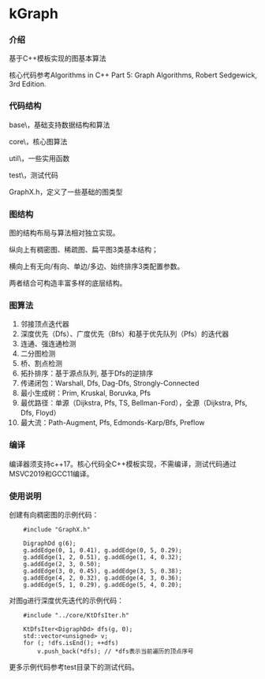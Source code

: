 # kGraph

### 介绍

基于C++模板实现的图基本算法

核心代码参考Algorithms in C++ Part 5: Graph Algorithms, Robert Sedgewick, 3rd Edition.


### 代码结构

base\，基础支持数据结构和算法

core\，核心图算法

util\，一些实用函数

test\，测试代码

GraphX.h，定义了一些基础的图类型


### 图结构

图的结构布局与算法相对独立实现。

纵向上有稠密图、稀疏图、扁平图3类基本结构；

横向上有无向/有向、单边/多边、始终排序3类配置参数。

两者结合可构造丰富多样的底层结构。


### 图算法

1.  邻接顶点迭代器
2.  深度优先（Dfs）、广度优先（Bfs）和基于优先队列（Pfs）的迭代器
3.  连通、强连通检测
4.  二分图检测
5.  桥、割点检测
6.  拓扑排序：基于源点队列, 基于Dfs的逆排序
7.  传递闭包：Warshall, Dfs, Dag-Dfs, Strongly-Connected
8.  最小生成树：Prim, Kruskal, Boruvka, Pfs
9. 最优路径：单源（Dijkstra, Pfs, TS, Bellman-Ford），全源（Dijkstra, Pfs, Dfs, Floyd）
10. 最大流：Path-Augment, Pfs, Edmonds-Karp/Bfs, Preflow


### 编译

编译器须支持c++17。核心代码全C++模板实现，不需编译，测试代码通过MSVC2019和GCC11编译。


### 使用说明

创建有向稠密图的示例代码：

```
    #include "GraphX.h"

    DigraphDd g(6);
    g.addEdge(0, 1, 0.41), g.addEdge(0, 5, 0.29); 
    g.addEdge(1, 2, 0.51), g.addEdge(1, 4, 0.32); 
    g.addEdge(2, 3, 0.50);
    g.addEdge(3, 0, 0.45), g.addEdge(3, 5, 0.38);
    g.addEdge(4, 2, 0.32), g.addEdge(4, 3, 0.36);
    g.addEdge(5, 1, 0.29), g.addEdge(5, 4, 0.20);
```

对图g进行深度优先迭代的示例代码：

```
    #include "../core/KtDfsIter.h"

    KtDfsIter<DigraphDd> dfs(g, 0);
    std::vector<unsigned> v;
    for (; !dfs.isEnd(); ++dfs) 
        v.push_back(*dfs); // *dfs表示当前遍历的顶点序号
```


更多示例代码参考test目录下的测试代码。

